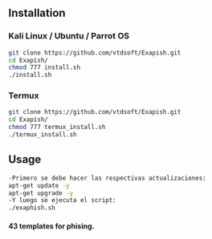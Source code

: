 
## Installation

### Kali Linux / Ubuntu / Parrot OS

```bash
git clone https://github.com/vtdsoft/Exapish.git
cd Exapish/
chmod 777 install.sh
./install.sh
```

### Termux

```bash
git clone https://github.com/vtdsoft/Exapish.git
cd Exapish/
chmod 777 termux_install.sh
./termux_install.sh
```

## Usage

```bash
-Primero se debe hacer las respectivas actualizaciones:
apt-get update -y
apt-get upgrade -y
-Y luego se ejecuta el script:
./exaphish.sh
```





#### 43 templates for phising.



